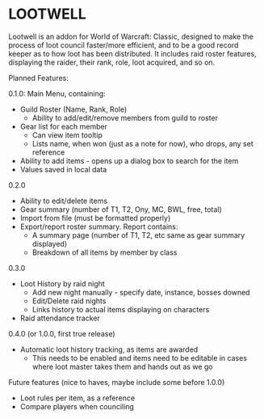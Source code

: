 # LOOTWELL

Lootwell is an addon for World of Warcraft: Classic, designed to make the process of loot council faster/more efficient, and to be a good record keeper as to how loot has been distributed.
It includes raid roster features, displaying the raider, their rank, role, loot acquired, and so on.

Planned Features:

0.1.0:
Main Menu, containing:
- Guild Roster (Name, Rank, Role)
    - Ability to add/edit/remove members from guild to roster
- Gear list for each member
    - Can view item tooltip
    - Lists name, when won (just as a note for now), who drops, any set reference
- Ability to add items - opens up a dialog box to search for the item
- Values saved in local data

0.2.0
- Ability to edit/delete items
- Gear summary (number of T1, T2, Ony, MC, BWL, free, total)
- Import from file (must be formatted properly)
- Export/report roster summary. Report contains:
    - A summary page (number of T1, T2, etc same as gear summary displayed)
    - Breakdown of all items by member by class

0.3.0
- Loot History by raid night
    - Add new night manually - specify date, instance, bosses downed
    - Edit/Delete raid nights
    - Links history to actual items displaying on characters
- Raid attendance tracker

0.4.0 (or 1.0.0, first true release)
- Automatic loot history tracking, as items are awarded
    - This needs to be enabled and items need to be editable in cases where loot master takes them and hands out as we go

Future features (nice to haves, maybe include some before 1.0.0)
- Loot rules per item, as a reference
- Compare players when counciling
